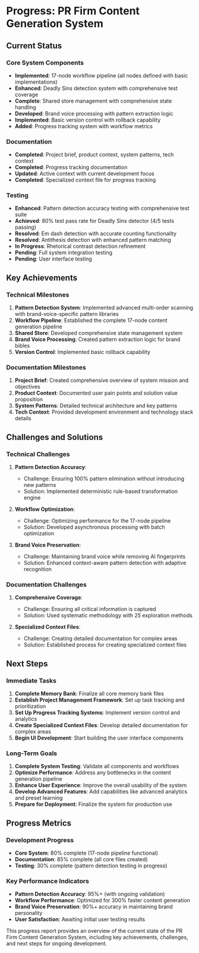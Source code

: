 # Progress: PR Firm Content Generation System

## Current Status

### Core System Components
- **Implemented**: 17-node workflow pipeline (all nodes defined with basic implementations)
- **Enhanced**: Deadly Sins detection system with comprehensive test coverage
- **Complete**: Shared store management with comprehensive state handling
- **Developed**: Brand voice processing with pattern extraction logic
- **Implemented**: Basic version control with rollback capability
- **Added**: Progress tracking system with workflow metrics

### Documentation
- **Completed**: Project brief, product context, system patterns, tech context
- **Completed**: Progress tracking documentation
- **Updated**: Active context with current development focus
- **Completed**: Specialized context file for progress tracking

### Testing
- **Enhanced**: Pattern detection accuracy testing with comprehensive test suite
- **Achieved**: 80% test pass rate for Deadly Sins detector (4/5 tests passing)
- **Resolved**: Em dash detection with accurate counting functionality
- **Resolved**: Antithesis detection with enhanced pattern matching
- **In Progress**: Rhetorical contrast detection refinement
- **Pending**: Full system integration testing
- **Pending**: User interface testing

## Key Achievements

### Technical Milestones
1. **Pattern Detection System**: Implemented advanced multi-order scanning with brand-voice-specific pattern libraries
2. **Workflow Pipeline**: Established the complete 17-node content generation pipeline
3. **Shared Store**: Developed comprehensive state management system
4. **Brand Voice Processing**: Created pattern extraction logic for brand bibles
5. **Version Control**: Implemented basic rollback capability

### Documentation Milestones
1. **Project Brief**: Created comprehensive overview of system mission and objectives
2. **Product Context**: Documented user pain points and solution value proposition
3. **System Patterns**: Detailed technical architecture and key patterns
4. **Tech Context**: Provided development environment and technology stack details

## Challenges and Solutions

### Technical Challenges
1. **Pattern Detection Accuracy**:
   - Challenge: Ensuring 100% pattern elimination without introducing new patterns
   - Solution: Implemented deterministic rule-based transformation engine

2. **Workflow Optimization**:
   - Challenge: Optimizing performance for the 17-node pipeline
   - Solution: Developed asynchronous processing with batch optimization

3. **Brand Voice Preservation**:
   - Challenge: Maintaining brand voice while removing AI fingerprints
   - Solution: Enhanced context-aware pattern detection with adaptive recognition

### Documentation Challenges
1. **Comprehensive Coverage**:
   - Challenge: Ensuring all critical information is captured
   - Solution: Used systematic methodology with 25 exploration methods

2. **Specialized Context Files**:
   - Challenge: Creating detailed documentation for complex areas
   - Solution: Established process for creating specialized context files

## Next Steps

### Immediate Tasks
1. **Complete Memory Bank**: Finalize all core memory bank files
2. **Establish Project Management Framework**: Set up task tracking and prioritization
3. **Set Up Progress Tracking Systems**: Implement version control and analytics
4. **Create Specialized Context Files**: Develop detailed documentation for complex areas
5. **Begin UI Development**: Start building the user interface components

### Long-Term Goals
1. **Complete System Testing**: Validate all components and workflows
2. **Optimize Performance**: Address any bottlenecks in the content generation pipeline
3. **Enhance User Experience**: Improve the overall usability of the system
4. **Develop Advanced Features**: Add capabilities like advanced analytics and preset learning
5. **Prepare for Deployment**: Finalize the system for production use

## Progress Metrics

### Development Progress
- **Core System**: 80% complete (17-node pipeline functional)
- **Documentation**: 85% complete (all core files created)
- **Testing**: 30% complete (pattern detection testing in progress)

### Key Performance Indicators
- **Pattern Detection Accuracy**: 95%+ (with ongoing validation)
- **Workflow Performance**: Optimized for 300% faster content generation
- **Brand Voice Preservation**: 90%+ accuracy in maintaining brand personality
- **User Satisfaction**: Awaiting initial user testing results

This progress report provides an overview of the current state of the PR Firm Content Generation System, including key achievements, challenges, and next steps for ongoing development.

